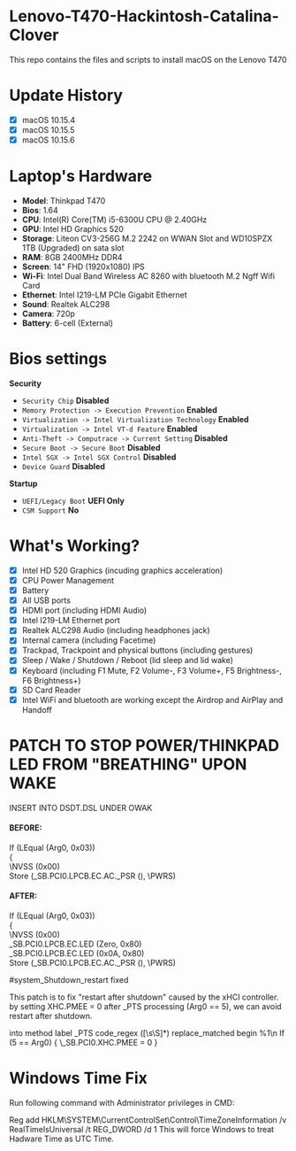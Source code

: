 # Lenovo-T470-Hackintosh-Catalina-Clover
This repo contains the files and scripts to install macOS on the Lenovo T470

# Update History
- [x] macOS 10.15.4
- [x] macOS 10.15.5
- [x] macOS 10.15.6 

# Laptop's Hardware
- <b>Model</b>: Thinkpad T470 
- <b>Bios</b>: 1.64
- <b>CPU</b>: Intel(R) Core(TM) i5-6300U CPU @ 2.40GHz
- <b>GPU</b>: Intel HD Graphics 520
- <b>Storage</b>: Liteon CV3-256G M.2 2242 on WWAN Slot and WD10SPZX 1TB (Upgraded) on sata slot
- <b>RAM</b>: 8GB 2400MHz DDR4
- <b>Screen</b>: 14" FHD (1920x1080) IPS
- <b>Wi-Fi</b>: Intel Dual Band Wireless AC 8260 with bluetooth M.2 Ngff Wifi Card 
- <b>Ethernet</b>: Intel I219-LM PCIe Gigabit Ethernet
- <b>Sound</b>: Realtek ALC298
- <b>Camera</b>: 720p
- <b>Battery</b>: 6-cell (External)

# Bios settings

<b>Security</b>
- `Security Chip` **Disabled**
- `Memory Protection -> Execution Prevention` **Enabled**
- `Virtualization -> Intel Virtualization Technology` **Enabled**
- `Virtualization -> Intel VT-d Feature` **Enabled**
- `Anti-Theft -> Computrace -> Current Setting` **Disabled**
- `Secure Boot -> Secure Boot` **Disabled**
- `Intel SGX -> Intel SGX Control` **Disabled**
- `Device Guard` **Disabled**

<b>Startup</b>
- `UEFI/Legacy Boot` **UEFI Only**
- `CSM Support` **No**

# What's Working?
- [x] Intel HD 520 Graphics (incuding graphics acceleration)
- [x] CPU Power Management
- [x] Battery
- [x] All USB ports
- [x] HDMI port (including HDMI Audio)
- [x] Intel I219-LM Ethernet port
- [x] Realtek ALC298 Audio (including headphones jack)
- [x] Internal camera (including Facetime)
- [x] Trackpad, Trackpoint and physical buttons (including gestures)
- [x] Sleep / Wake / Shutdown / Reboot (lid sleep and lid wake)
- [x] Keyboard (including F1 Mute, F2 Volume-, F3 Volume+, F5 Brightness-, F6 Brightness+) 
- [x] SD Card Reader
- [x] Intel WiFi and bluetooth are working except the Airdrop and AirPlay and Handoff

# PATCH TO STOP POWER/THINKPAD LED FROM "BREATHING" UPON WAKE
INSERT INTO DSDT.DSL UNDER OWAK

#### BEFORE:

If (LEqual (Arg0, 0x03))</br>
        {</br>
            \NVSS (0x00)</br>
            Store (\_SB.PCI0.LPCB.EC.AC._PSR (), \PWRS)</br>


#### AFTER:

If (LEqual (Arg0, 0x03))</br>
        {</br>
            \NVSS (0x00)</br>
            \_SB.PCI0.LPCB.EC.LED (Zero, 0x80)</br>
            \_SB.PCI0.LPCB.EC.LED (0x0A, 0x80)</br>
            Store (\_SB.PCI0.LPCB.EC.AC._PSR (), \PWRS)</br>
            
#system_Shutdown_restart fixed

This patch is to fix "restart after shutdown" caused by the xHCI controller.
 by setting XHC.PMEE = 0 after _PTS processing (Arg0 == 5), we can avoid restart after shutdown.

into method label _PTS code_regex ([\s\S]*) replace_matched
begin
%1\n
        If (5 == Arg0) { \\_SB.PCI0.XHC.PMEE = 0 }

# Windows Time Fix
Run following command with Administrator privileges in CMD:

Reg add HKLM\SYSTEM\CurrentControlSet\Control\TimeZoneInformation /v RealTimeIsUniversal /t REG_DWORD /d 1
This will force Windows to treat Hadware Time as UTC Time.



